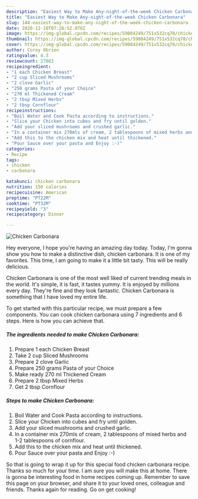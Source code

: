 ```yaml
---
description: "Easiest Way to Make Any-night-of-the-week Chicken Carbonara"
title: "Easiest Way to Make Any-night-of-the-week Chicken Carbonara"
slug: 144-easiest-way-to-make-any-night-of-the-week-chicken-carbonara
date: 2020-12-10T07:26:52.076Z
image: https://img-global.cpcdn.com/recipes/59084249/751x532cq70/chicken-carbonara-recipe-main-photo.jpg
thumbnail: https://img-global.cpcdn.com/recipes/59084249/751x532cq70/chicken-carbonara-recipe-main-photo.jpg
cover: https://img-global.cpcdn.com/recipes/59084249/751x532cq70/chicken-carbonara-recipe-main-photo.jpg
author: Corey Obrien
ratingvalue: 4.3
reviewcount: 27883
recipeingredient:
- "1 each Chicken Breast"
- "2 cup Sliced Mushrooms"
- "2 clove Garlic"
- "250 grams Pasta of your Choice"
- "270 ml Thickened Cream"
- "2 tbsp Mixed Herbs"
- "2 tbsp Cornflour"
recipeinstructions:
- "Boil Water and Cook Pasta according to instructions."
- "Slice your Chicken into cubes and fry until golden."
- "Add your sliced mushrooms and crushed garlic."
- "In a container mix 270mls of cream, 2 tablespoons of mixed herbs and 1-2 tablespoons of cornflour."
- "Add this to the chicken mix and heat until thickened."
- "Pour Sauce over your pasta and Enjoy :-)"
categories:
- Recipe
tags:
- chicken
- carbonara

katakunci: chicken carbonara 
nutrition: 150 calories
recipecuisine: American
preptime: "PT22M"
cooktime: "PT32M"
recipeyield: "3"
recipecategory: Dinner

---
```



![Chicken Carbonara](https://img-global.cpcdn.com/recipes/59084249/751x532cq70/chicken-carbonara-recipe-main-photo.jpg)

Hey everyone, I hope you're having an amazing day today. Today, I'm gonna show you how to make a distinctive dish, chicken carbonara. It is one of my favorites. This time, I am going to make it a little bit tasty. This will be really delicious.

Chicken Carbonara is one of the most well liked of current trending meals in the world. It's simple, it is fast, it tastes yummy. It is enjoyed by millions every day. They're fine and they look fantastic. Chicken Carbonara is something that I have loved my entire life.




To get started with this particular recipe, we must prepare a few components. You can cook chicken carbonara using 7 ingredients and 6 steps. Here is how you can achieve that.

<!--inarticleads1-->

##### The ingredients needed to make Chicken Carbonara:

1. Prepare 1 each Chicken Breast
1. Take 2 cup Sliced Mushrooms
1. Prepare 2 clove Garlic
1. Prepare 250 grams Pasta of your Choice
1. Make ready 270 ml Thickened Cream
1. Prepare 2 tbsp Mixed Herbs
1. Get 2 tbsp Cornflour




<!--inarticleads2-->

##### Steps to make Chicken Carbonara:

1. Boil Water and Cook Pasta according to instructions.
1. Slice your Chicken into cubes and fry until golden.
1. Add your sliced mushrooms and crushed garlic.
1. In a container mix 270mls of cream, 2 tablespoons of mixed herbs and 1-2 tablespoons of cornflour.
1. Add this to the chicken mix and heat until thickened.
1. Pour Sauce over your pasta and Enjoy :-)




So that is going to wrap it up for this special food chicken carbonara recipe. Thanks so much for your time. I am sure you will make this at home. There is gonna be interesting food in home recipes coming up. Remember to save this page on your browser, and share it to your loved ones, colleague and friends. Thanks again for reading. Go on get cooking!
